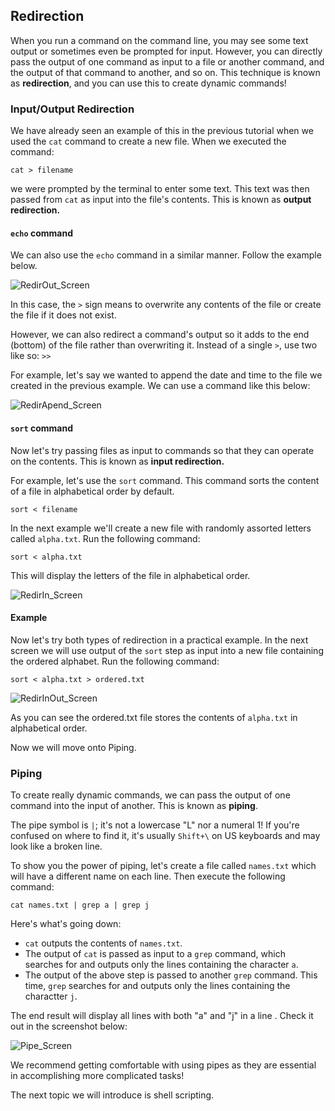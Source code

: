 ## Redirection

When you run a command on the command line, you may see some text output or sometimes even be prompted for input. However, you can directly pass the output of one command as input to a file or another command, and the output of that command to another, and so on. This technique is known as **redirection**, and you can use this to create dynamic commands!

### Input/Output Redirection

We have already seen an example of this in the previous tutorial when we used the `cat` command to create a new file. When we executed the command:

```
cat > filename
```

we were prompted by the terminal to enter some text. This text was then passed from `cat` as input into the file's contents. This is known as **output redirection.**

#### `echo` command

We can also use the `echo` command in a similar manner. Follow the example below. 

![RedirOut_Screen](http://i.imgur.com/EWQ0SvZ.png)


In this case, the `>` sign means to overwrite any contents of the file or create the file if it does not exist.

However, we can also redirect a command's output so it adds to the end (bottom) of the file rather than overwriting it. Instead of a single `>`, use two like so: `>>`

For example, let's say we wanted to append the date and time to the file we created in the previous example. We can use a command like this below:

![RedirApend_Screen](http://i.imgur.com/uiJEIn5.png)

#### `sort` command

Now let's try passing files as input to commands so that they can operate on the contents. This is known as **input redirection.** 

For example, let's use the `sort` command. This command sorts the content of a file in alphabetical order by default. 

```
sort < filename
```

In the next example we'll create a new file with randomly assorted letters called `alpha.txt`. Run the following command:

```
sort < alpha.txt
```

This will display the letters of the file in alphabetical order.

![RedirIn_Screen](http://i.imgur.com/TIkn320.png)

#### Example

Now let's try both types of redirection in a practical example. In the next screen we will use output of the `sort` step as input into a new file containing the ordered alphabet. Run the following command:

```
sort < alpha.txt > ordered.txt
```

![RedirInOut_Screen](http://i.imgur.com/gi6NDdA.png)

As you can see the ordered.txt file stores the contents of `alpha.txt` in alphabetical order. 

Now we will move onto Piping. 

### Piping

To create really dynamic commands, we can pass the output of one command into the input of another.  This is known as **piping**.

The pipe symbol is `|`; it's not a lowercase "L" nor a numeral 1! If you're confused on where to find it, it's usually `Shift+\` on US keyboards and may look like a broken line.

To show you the power of piping, let's create a file called `names.txt` which will have a different name on each line. Then execute the following command:

```cat names.txt | grep a | grep j```

Here's what's going down:

* `cat` outputs the contents of `names.txt`.
* The output of `cat` is passed as input to a `grep` command, which searches for and outputs only the lines containing the character `a`.
* The output of the above step is passed to another `grep` command. This time, `grep` searches for and outputs only the lines containing the charactter `j`.

The end result will display all lines with both "a" and "j" in a line . Check it out in the screenshot below:

![Pipe_Screen](http://i.imgur.com/wZbo9Hk.png)

We recommend getting comfortable with using pipes as they are essential in accomplishing more complicated tasks!

The next topic we will introduce is shell scripting.